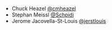 * Chuck Heazel [@cmheazel](https://github.com/cmheazel)
* Stephan Meissl [@Schpidi](https://github.com/Schpidi)
* Jerome Jacovella-St-Louis [@jerstlouis](https://github.com/jerstlouis)
